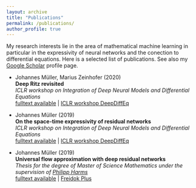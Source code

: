 ```yaml
---
layout: archive
title: "Publications"
permalink: /publications/
author_profile: true
---
```


My research interests lie in the area of mathematical machine learning in particular in the expressivity of neural networks and the conection to differential equations. Here is a selected list of publications. See also my [Google Scholar](https://scholar.google.de/citations?user=Wfww-P8AAAAJ&hl=en) profile page.

* Johannes Müller, Marius Zeinhofer (2020)<br />
**Deep Ritz revisited**<br />
*ICLR workshop on Integration of Deep Neural Models and Differential Equations*<br />
[fulltext available](https://arxiv.org/abs/1912.03937) | [ICLR workshop DeepDiffEq](http://iclr2020deepdiffeq.rice.edu/)

* Johannes Müller (2019)<br />
**On the space-time expressivity of  residual  networks**<br />
*ICLR workshop on Integration of Deep Neural Models and Differential Equations*<br />
[fulltext available](https://arxiv.org/abs/1910.09599) | [ICLR workshop DeepDiffEq](http://iclr2020deepdiffeq.rice.edu/)

* Johannes Müller (2019)<br />
**Universal flow approximation with deep residual networks**<br />
*Thesis for the degree of Master of Science  Mathematics under the supervision of [Philipp Harms](https://www.philippharms.com/)*<br />
[fulltext available](https://freidok.uni-freiburg.de/data/151788) | [Freidok Plus](https://freidok.uni-freiburg.de/)




